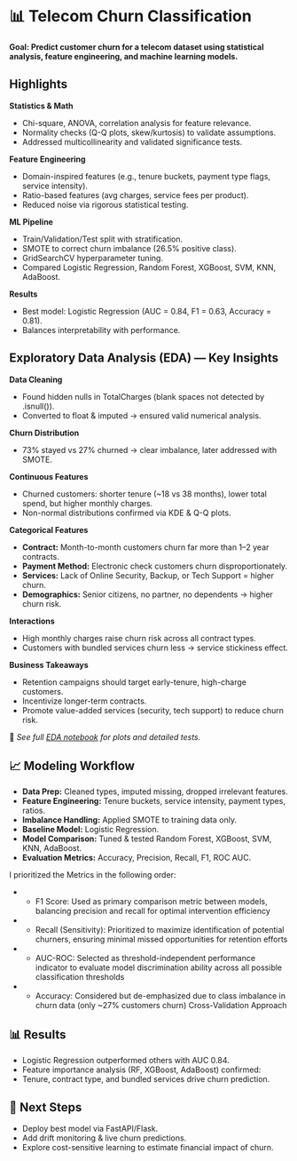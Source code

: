 # 📊 Telecom Churn Classification

**Goal: Predict customer churn for a telecom dataset using statistical analysis, feature engineering, and machine learning models.**

## Highlights

**Statistics & Math**
- Chi-square, ANOVA, correlation analysis for feature relevance.
- Normality checks (Q-Q plots, skew/kurtosis) to validate assumptions.
- Addressed multicollinearity and validated significance tests.

**Feature Engineering**
- Domain-inspired features (e.g., tenure buckets, payment type flags, service intensity).
- Ratio-based features (avg charges, service fees per product).
- Reduced noise via rigorous statistical testing.

**ML Pipeline**
- Train/Validation/Test split with stratification.
- SMOTE to correct churn imbalance (26.5% positive class).
- GridSearchCV hyperparameter tuning.
- Compared Logistic Regression, Random Forest, XGBoost, SVM, KNN, AdaBoost.

**Results**
- Best model: Logistic Regression (AUC = 0.84, F1 = 0.63, Accuracy = 0.81).
- Balances interpretability with performance.

## Exploratory Data Analysis (EDA) — Key Insights

**Data Cleaning**
- Found hidden nulls in TotalCharges (blank spaces not detected by .isnull()).
- Converted to float & imputed → ensured valid numerical analysis.

**Churn Distribution**
- 73% stayed vs 27% churned → clear imbalance, later addressed with SMOTE.

**Continuous Features**
- Churned customers: shorter tenure (~18 vs 38 months), lower total spend, but higher monthly charges.
- Non-normal distributions confirmed via KDE & Q-Q plots.

**Categorical Features**
- **Contract:** Month-to-month customers churn far more than 1–2 year contracts.
- **Payment Method:** Electronic check customers churn disproportionately.
- **Services:** Lack of Online Security, Backup, or Tech Support = higher churn.
- **Demographics:** Senior citizens, no partner, no dependents → higher churn risk.

**Interactions**
- High monthly charges raise churn risk across all contract types.
- Customers with bundled services churn less → service stickiness effect.

**Business Takeaways**
- Retention campaigns should target early-tenure, high-charge customers.
- Incentivize longer-term contracts.
- Promote value-added services (security, tech support) to reduce churn risk.

📔  *See full [EDA notebook](Cmain//telecom_churn_EDA.ipynb) for plots and detailed tests.*

## 📈 Modeling Workflow
- **Data Prep:** Cleaned types, imputed missing, dropped irrelevant features.
- **Feature Engineering:** Tenure buckets, service intensity, payment types, ratios.
- **Imbalance Handling:** Applied SMOTE to training data only.
- **Baseline Model:** Logistic Regression.
- **Model Comparison:** Tuned & tested Random Forest, XGBoost, SVM, KNN, AdaBoost.
- **Evaluation Metrics:** Accuracy, Precision, Recall, F1, ROC AUC.

I prioritized the Metrics in the following order:
- * F1 Score: Used as primary comparison metric between models, balancing precision and recall for optimal intervention efficiency
- * Recall (Sensitivity): Prioritized to maximize identification of potential churners, ensuring minimal missed opportunities for retention efforts
- * AUC-ROC: Selected as threshold-independent performance indicator to evaluate model discrimination ability across all possible classification thresholds
- * Accuracy: Considered but de-emphasized due to class imbalance in churn data (only ~27% customers churn)
Cross-Validation Approach

## 📊 Results
- Logistic Regression outperformed others with AUC 0.84.
- Feature importance analysis (RF, XGBoost, AdaBoost) confirmed:
- Tenure, contract type, and bundled services drive churn prediction.

## 🚀 Next Steps
- Deploy best model via FastAPI/Flask.
- Add drift monitoring & live churn predictions.
- Explore cost-sensitive learning to estimate financial impact of churn.
